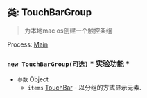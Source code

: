 ## 类: TouchBarGroup

> 为本地mac os创建一个触控条组

Process: [Main](../tutorial/application-architecture.md#main-and-renderer-processes)

### `new TouchBarGroup(可选)` * 实验功能 *

* `参数` Object 
  * `items` [TouchBar](touch-bar.md) - 以分组的方式显示元素.